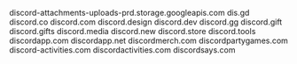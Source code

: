 discord-attachments-uploads-prd.storage.googleapis.com 
dis.gd 
discord.co 
discord.com 
discord.design 
discord.dev 
discord.gg 
discord.gift 
discord.gifts 
discord.media 
discord.new 
discord.store 
discord.tools 
discordapp.com 
discordapp.net 
discordmerch.com 
discordpartygames.com 
discord-activities.com 
discordactivities.com 
discordsays.com
